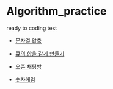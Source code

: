 # Algorithm_practice
ready to coding test

- [문자열 압축](https://github.com/PLAYseung/Algorithm_practice/tree/main/sameQue)

- [큐의 합을 같게 만들기](https://github.com/PLAYseung/Algorithm_practice/tree/main/zipString)

- [오픈 채팅방](https://github.com/PLAYseung/Algorithm_practice/tree/main/openChat)

- [숫자게임](https://github.com/PLAYseung/Algorithm_practice/tree/main/numberGame)
